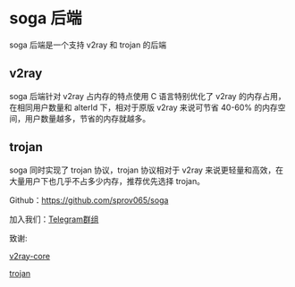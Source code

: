 # soga 后端
soga 后端是一个支持 v2ray 和 trojan 的后端

## v2ray
soga 后端针对 v2ray 占内存的特点使用 C 语言特别优化了 v2ray 的内存占用，在相同用户数量和 alterId 下，相对于原版 v2ray 来说可节省 40-60% 的内存空间，用户数量越多，节省的内存就越多。

## trojan
soga 同时实现了 trojan 协议，trojan 协议相对于 v2ray 来说更轻量和高效，在大量用户下也几乎不占多少内存，推荐优先选择 trojan。

Github：https://github.com/sprov065/soga

加入我们：[Telegram群组](https://t.me/soga_v2ray)

致谢:

[v2ray-core](https://github.com/v2ray/v2ray-core)

[trojan](https://github.com/trojan-gfw/trojan)
